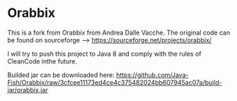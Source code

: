 # Orabbix
This is a fork from Orabbix from Andrea Dalle Vacche. The original code can be found on sourceforge --> https://sourceforge.net/projects/orabbix/

I will try to push this project to Java 8 and comply with the rules of CleanCode inthe future.

Builded jar can be downloaded here: https://github.com/Java-Fish/Orabbix/raw/3cfcee11173ed4ce4c375482024bb607945ac07a/build-jar/orabbix.jar
